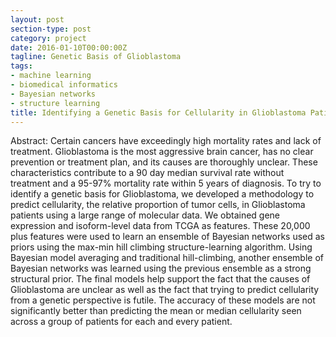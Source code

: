 ```yaml
---
layout: post
section-type: post
category: project
date: 2016-01-10T00:00:00Z
tagline: Genetic Basis of Glioblastoma 
tags:
- machine learning
- biomedical informatics
- Bayesian networks
- structure learning 
title: Identifying a Genetic Basis for Cellularity in Glioblastoma Patients 
---
```


Abstract:
Certain cancers have exceedingly high mortality rates and lack of treatment. Glioblastoma is the most aggressive brain cancer, has no clear prevention or treatment plan, and its causes are thoroughly unclear. These characteristics contribute to a 90 day median survival rate without treatment and a 95-97% mortality rate within 5 years of diagnosis. To try to identify a genetic basis for Glioblastoma, we developed a methodology to predict cellularity, the relative proportion of tumor cells, in Glioblastoma patients using a large range of molecular data. We obtained gene expression and isoform-level data from TCGA as features. These 20,000 plus features were used to learn an ensemble of Bayesian networks used as priors using the max-min hill climbing structure-learning algorithm. Using Bayesian model averaging and traditional hill-climbing, another ensemble of Bayesian networks was learned using the previous ensemble as a strong structural prior. The final models help support the fact that the causes of Glioblastoma are unclear as well as the fact that trying to predict cellularity from a genetic perspective is futile. The accuracy of these models are not significantly better than predicting the mean or median cellularity seen across a group of patients for each and every patient.


